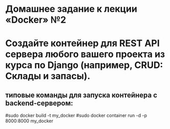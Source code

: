 # Домашнее задание к лекции «Docker» №2

# Создайте контейнер для REST API сервера любого вашего проекта из курса по Django (например, CRUD: Склады и запасы).

## типовые команды для запуска контейнера c backend-сервером:

#sudo docker build -t my_docker
#sudo docker container run -d -p 8000:8000 my_docker

